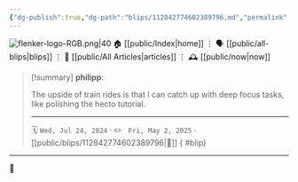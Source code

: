 ```yaml
---
{"dg-publish":true,"dg-path":"blips/112842774602389796.md","permalink":"/blips/112842774602389796/","title":"philipp on mastodon @ 2024-07-24"}
---
```



<div class="transclusion internal-embed is-loaded"><div class="markdown-embed">




![flenker-logo-RGB.png|40](/img/user/attachments/flenker-logo-RGB.png)
🏠 [[public/Index\|home]]  ⋮ 🗣️ [[public/all-blips\|blips]] ⋮  📝 [[public/All Articles\|articles]]  ⋮ 🕰️ [[public/now\|now]]


</div></div>


> [!summary] **philipp**:
>
> The upside of train rides is that I can catch up with deep focus tasks, like polishing the hecto tutorial.
> - - -
>
> 🗓️ <code>Wed, Jul 24, 2024</code>  · ✏️ <code> Fri, May 2, 2025</code>  · [[public/blips/112842774602389796\|🔗]]
{ #blip}


- - -

 👾
